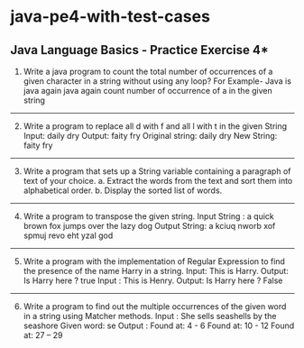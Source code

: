 # java-pe4-with-test-cases

**********Java Language Basics - Practice Exercise 4***********
----------------------------------------------------------------------------------------------------

1. Write a java program to count the total number of occurrences of a given character in a string
without using any loop?
For Example- Java is java again java again count number of occurrence of a in the given string
---------------------------------------------------------------------------------------------------
2. Write a program to replace all d with f and all l with t in the given String
Input: daily dry
Output: faity fry
Original string: daily dry
New String: faity fry
--------------------------------------------------------------------------------------------------
3. Write a program that sets up a String variable containing a paragraph of text of your choice.
a. Extract the words from the text and sort them into alphabetical order.
b. Display the sorted list of words.
---------------------------------------------------------------------------------------------------
4. Write a program to transpose the given string.
Input String : a quick brown fox jumps over the lazy dog
Output String: a kciuq nworb xof spmuj revo eht yzal god
---------------------------------------------------------------------------------------------------
5. Write a program with the implementation of Regular Expression to find the presence of the name
Harry in a string.
Input: This is Harry.
Output: Is Harry here ? true
Input : This is Henry.
Output: Is Harry here ? False
-----------------------------------------------------------------------------------------------------
6. Write a program to find out the multiple occurrences of the given word in a string using Matcher
methods.
Input : She sells seashells by the seashore
Given word: se
Output :
Found at: 4 - 6
Found at: 10 - 12
Found at: 27 – 29
